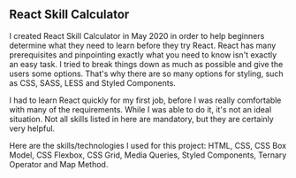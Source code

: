 ## React Skill Calculator

I created React Skill Calculator in May 2020 in order to help beginners determine what they need to learn before they try React. React has many prerequisites and pinpointing exactly what you need to know isn't exactly an easy task. I tried to break things down as much as possible and give the users some options. That's why there are so many options for styling, such as CSS, SASS, LESS and Styled Components.

I had to learn React quickly for my first job, before I was really comfortable with many of the requirements. While I was able to do it, it's not an ideal situation. Not all skills listed in here are mandatory, but they are certainly very helpful.

Here are the skills/technologies I used for this project: HTML, CSS, CSS Box Model, CSS Flexbox, CSS Grid, Media Queries, Styled Components, Ternary Operator and Map Method.
